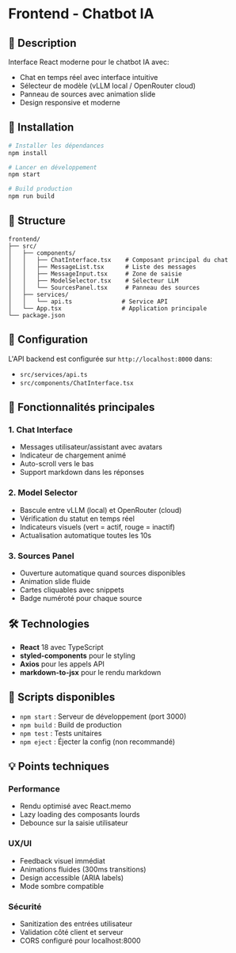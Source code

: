 # Frontend - Chatbot IA

## 🎨 Description

Interface React moderne pour le chatbot IA avec:
- Chat en temps réel avec interface intuitive
- Sélecteur de modèle (vLLM local / OpenRouter cloud)
- Panneau de sources avec animation slide
- Design responsive et moderne

## 🚀 Installation

```bash
# Installer les dépendances
npm install

# Lancer en développement
npm start

# Build production
npm run build
```

## 📁 Structure

```
frontend/
├── src/
│   ├── components/
│   │   ├── ChatInterface.tsx    # Composant principal du chat
│   │   ├── MessageList.tsx      # Liste des messages
│   │   ├── MessageInput.tsx     # Zone de saisie
│   │   ├── ModelSelector.tsx    # Sélecteur LLM
│   │   └── SourcesPanel.tsx     # Panneau des sources
│   ├── services/
│   │   └── api.ts              # Service API
│   └── App.tsx                 # Application principale
└── package.json
```

## 🔧 Configuration

L'API backend est configurée sur `http://localhost:8000` dans:
- `src/services/api.ts`
- `src/components/ChatInterface.tsx`

## 🎯 Fonctionnalités principales

### 1. Chat Interface
- Messages utilisateur/assistant avec avatars
- Indicateur de chargement animé
- Auto-scroll vers le bas
- Support markdown dans les réponses

### 2. Model Selector
- Bascule entre vLLM (local) et OpenRouter (cloud)
- Vérification du statut en temps réel
- Indicateurs visuels (vert = actif, rouge = inactif)
- Actualisation automatique toutes les 10s

### 3. Sources Panel
- Ouverture automatique quand sources disponibles
- Animation slide fluide
- Cartes cliquables avec snippets
- Badge numéroté pour chaque source

## 🛠️ Technologies

- **React** 18 avec TypeScript
- **styled-components** pour le styling
- **Axios** pour les appels API
- **markdown-to-jsx** pour le rendu markdown

## 📝 Scripts disponibles

- `npm start` : Serveur de développement (port 3000)
- `npm build` : Build de production
- `npm test` : Tests unitaires
- `npm eject` : Éjecter la config (non recommandé)

## 💡 Points techniques

### Performance
- Rendu optimisé avec React.memo
- Lazy loading des composants lourds
- Debounce sur la saisie utilisateur

### UX/UI
- Feedback visuel immédiat
- Animations fluides (300ms transitions)
- Design accessible (ARIA labels)
- Mode sombre compatible

### Sécurité
- Sanitization des entrées utilisateur
- Validation côté client et serveur
- CORS configuré pour localhost:8000

